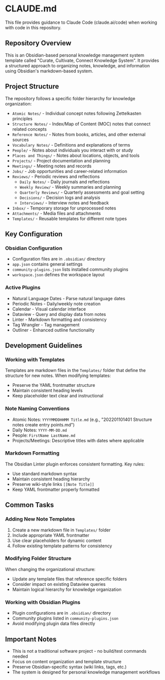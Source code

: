 # CLAUDE.md

This file provides guidance to Claude Code (claude.ai/code) when working with code in this repository.

## Repository Overview

This is an Obsidian-based personal knowledge management system template called "Curate, Cultivate, Connect Knowledge System". It provides a structured approach to organizing notes, knowledge, and information using Obsidian's markdown-based system.

## Project Structure

The repository follows a specific folder hierarchy for knowledge organization:
- `Atomic Notes/` - Individual concept notes following Zettelkasten principles
- `Structure Notes/` - Index/Map of Content (MOC) notes that connect related concepts
- `Reference Notes/` - Notes from books, articles, and other external sources
- `Vocabulary Notes/` - Definitions and explanations of terms
- `People/` - Notes about individuals you interact with or study
- `Places and Things/` - Notes about locations, objects, and tools
- `Projects/` - Project documentation and planning
- `Meetings/` - Meeting notes and records
- `Jobs/` - Job opportunities and career-related information
- `Reviews/` - Periodic reviews and reflections
  - `Daily Notes/` - Daily journals and reflections
  - `Weekly Review/` - Weekly summaries and planning
  - `Quarterly Reviews/` - Quarterly assessments and goal setting
  - `Decisions/` - Decision logs and analysis
  - `Interviews/` - Interview notes and feedback
- `Inbox/` - Temporary storage for unprocessed notes
- `Attachments/` - Media files and attachments
- `Templates/` - Reusable templates for different note types

## Key Configuration

### Obsidian Configuration
- Configuration files are in `.obsidian/` directory
- `app.json` contains general settings
- `community-plugins.json` lists installed community plugins
- `workspace.json` defines the workspace layout

### Active Plugins
- Natural Language Dates - Parse natural language dates
- Periodic Notes - Daily/weekly note creation
- Calendar - Visual calendar interface
- Dataview - Query and display data from notes
- Linter - Markdown formatting and consistency
- Tag Wrangler - Tag management
- Outliner - Enhanced outline functionality

## Development Guidelines

### Working with Templates
Templates are markdown files in the `Templates/` folder that define the structure for new notes. When modifying templates:
- Preserve the YAML frontmatter structure
- Maintain consistent heading levels
- Keep placeholder text clear and instructional

### Note Naming Conventions
- Atomic Notes: `YYYYMMDDHHMM Title.md` (e.g., "202201101401 Structure notes create entry points.md")
- Daily Notes: `YYYY-MM-DD.md`
- People: `FirstName LastName.md`
- Projects/Meetings: Descriptive titles with dates where applicable

### Markdown Formatting
The Obsidian Linter plugin enforces consistent formatting. Key rules:
- Use standard markdown syntax
- Maintain consistent heading hierarchy
- Preserve wiki-style links `[[Note Title]]`
- Keep YAML frontmatter properly formatted

## Common Tasks

### Adding New Note Templates
1. Create a new markdown file in `Templates/` folder
2. Include appropriate YAML frontmatter
3. Use clear placeholders for dynamic content
4. Follow existing template patterns for consistency

### Modifying Folder Structure
When changing the organizational structure:
- Update any template files that reference specific folders
- Consider impact on existing Dataview queries
- Maintain logical hierarchy for knowledge organization

### Working with Obsidian Plugins
- Plugin configurations are in `.obsidian/` directory
- Community plugins listed in `community-plugins.json`
- Avoid modifying plugin data files directly

## Important Notes

- This is not a traditional software project - no build/test commands needed
- Focus on content organization and template structure
- Preserve Obsidian-specific syntax (wiki links, tags, etc.)
- The system is designed for personal knowledge management workflows